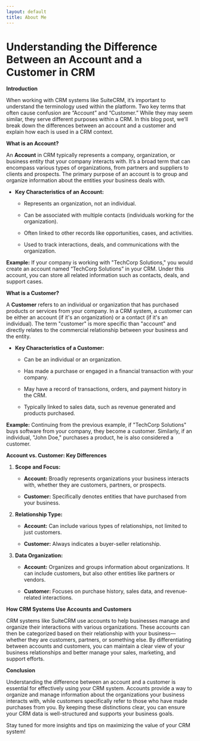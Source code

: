 ```yaml
---
layout: default
title: About Me
---
```

# Understanding the Difference Between an Account and a Customer in CRM

**Introduction**

When working with CRM systems like SuiteCRM, it’s important to understand the terminology used within the platform. Two key terms that often cause confusion are “Account” and “Customer.” While they may seem similar, they serve different purposes within a CRM. In this blog post, we’ll break down the differences between an account and a customer and explain how each is used in a CRM context.

**What is an Account?**

An **Account** in CRM typically represents a company, organization, or business entity that your company interacts with. It’s a broad term that can encompass various types of organizations, from partners and suppliers to clients and prospects. The primary purpose of an account is to group and organize information about the entities your business deals with.

*   **Key Characteristics of an Account:**
    
    *   Represents an organization, not an individual.
        
    *   Can be associated with multiple contacts (individuals working for the organization).
        
    *   Often linked to other records like opportunities, cases, and activities.
        
    *   Used to track interactions, deals, and communications with the organization.
        

**Example:** If your company is working with "TechCorp Solutions," you would create an account named “TechCorp Solutions” in your CRM. Under this account, you can store all related information such as contacts, deals, and support cases.

**What is a Customer?**

A **Customer** refers to an individual or organization that has purchased products or services from your company. In a CRM system, a customer can be either an account (if it's an organization) or a contact (if it's an individual). The term "customer" is more specific than "account" and directly relates to the commercial relationship between your business and the entity.

*   **Key Characteristics of a Customer:**
    
    *   Can be an individual or an organization.
        
    *   Has made a purchase or engaged in a financial transaction with your company.
        
    *   May have a record of transactions, orders, and payment history in the CRM.
        
    *   Typically linked to sales data, such as revenue generated and products purchased.
        

**Example:** Continuing from the previous example, if "TechCorp Solutions" buys software from your company, they become a customer. Similarly, if an individual, "John Doe," purchases a product, he is also considered a customer.

**Account vs. Customer: Key Differences**

1.  **Scope and Focus:**
    
    *   **Account:** Broadly represents organizations your business interacts with, whether they are customers, partners, or prospects.
        
    *   **Customer:** Specifically denotes entities that have purchased from your business.
        
2.  **Relationship Type:**
    
    *   **Account:** Can include various types of relationships, not limited to just customers.
        
    *   **Customer:** Always indicates a buyer-seller relationship.
        
3.  **Data Organization:**
    
    *   **Account:** Organizes and groups information about organizations. It can include customers, but also other entities like partners or vendors.
        
    *   **Customer:** Focuses on purchase history, sales data, and revenue-related interactions.
        

**How CRM Systems Use Accounts and Customers**

CRM systems like SuiteCRM use accounts to help businesses manage and organize their interactions with various organizations. These accounts can then be categorized based on their relationship with your business—whether they are customers, partners, or something else. By differentiating between accounts and customers, you can maintain a clear view of your business relationships and better manage your sales, marketing, and support efforts.

**Conclusion**

Understanding the difference between an account and a customer is essential for effectively using your CRM system. Accounts provide a way to organize and manage information about the organizations your business interacts with, while customers specifically refer to those who have made purchases from you. By keeping these distinctions clear, you can ensure your CRM data is well-structured and supports your business goals.

Stay tuned for more insights and tips on maximizing the value of your CRM system!
